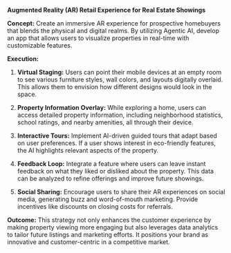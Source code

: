 **Augmented Reality (AR) Retail Experience for Real Estate Showings**

**Concept:** Create an immersive AR experience for prospective homebuyers that blends the physical and digital realms. By utilizing Agentic AI, develop an app that allows users to visualize properties in real-time with customizable features.

**Execution:**

1. **Virtual Staging:** Users can point their mobile devices at an empty room to see various furniture styles, wall colors, and layouts digitally overlaid. This allows them to envision how different designs would look in the space.

2. **Property Information Overlay:** While exploring a home, users can access detailed property information, including neighborhood statistics, school ratings, and nearby amenities, all through their device.

3. **Interactive Tours:** Implement AI-driven guided tours that adapt based on user preferences. If a user shows interest in eco-friendly features, the AI highlights relevant aspects of the property.

4. **Feedback Loop:** Integrate a feature where users can leave instant feedback on what they liked or disliked about the property. This data can be analyzed to refine offerings and improve future showings.

5. **Social Sharing:** Encourage users to share their AR experiences on social media, generating buzz and word-of-mouth marketing. Provide incentives like discounts on closing costs for referrals.

**Outcome:** This strategy not only enhances the customer experience by making property viewing more engaging but also leverages data analytics to tailor future listings and marketing efforts. It positions your brand as innovative and customer-centric in a competitive market.